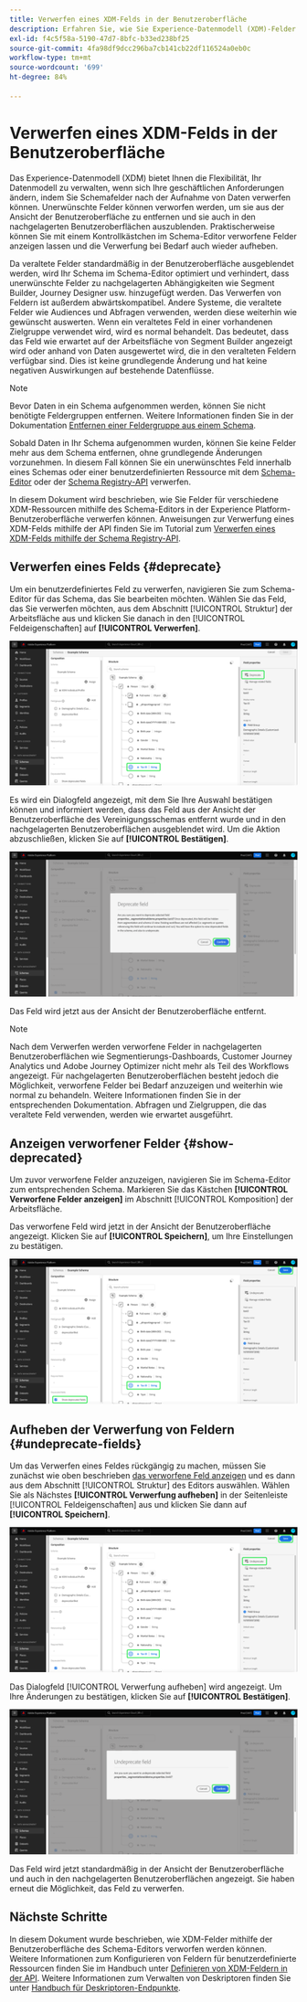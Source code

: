 ```yaml
---
title: Verwerfen eines XDM-Felds in der Benutzeroberfläche
description: Erfahren Sie, wie Sie Experience-Datenmodell (XDM)-Felder mit dem Schema-Editor in Experience Platform verwerfen können.
exl-id: f4c5f58a-5190-47d7-8bfc-b33ed238bf25
source-git-commit: 4fa98df9dcc296ba7cb141cb22df116524a0eb0c
workflow-type: tm+mt
source-wordcount: '699'
ht-degree: 84%

---
```


# Verwerfen eines XDM-Felds in der Benutzeroberfläche

Das Experience-Datenmodell (XDM) bietet Ihnen die Flexibilität, Ihr Datenmodell zu verwalten, wenn sich Ihre geschäftlichen Anforderungen ändern, indem Sie Schemafelder nach der Aufnahme von Daten verwerfen können. Unerwünschte Felder können verworfen werden, um sie aus der Ansicht der Benutzeroberfläche zu entfernen und sie auch in den nachgelagerten Benutzeroberflächen auszublenden. Praktischerweise können Sie mit einem Kontrollkästchen im Schema-Editor verworfene Felder anzeigen lassen und die Verwerfung bei Bedarf auch wieder aufheben.

Da veraltete Felder standardmäßig in der Benutzeroberfläche ausgeblendet werden, wird Ihr Schema im Schema-Editor optimiert und verhindert, dass unerwünschte Felder zu nachgelagerten Abhängigkeiten wie Segment Builder, Journey Designer usw. hinzugefügt werden. Das Verwerfen von Feldern ist außerdem abwärtskompatibel. Andere Systeme, die veraltete Felder wie Audiences und Abfragen verwenden, werden diese weiterhin wie gewünscht auswerten. Wenn ein veraltetes Feld in einer vorhandenen Zielgruppe verwendet wird, wird es normal behandelt. Das bedeutet, dass das Feld wie erwartet auf der Arbeitsfläche von Segment Builder angezeigt wird oder anhand von Daten ausgewertet wird, die in den veralteten Feldern verfügbar sind. Dies ist keine grundlegende Änderung und hat keine negativen Auswirkungen auf bestehende Datenflüsse.

>[!NOTE]
>
>Bevor Daten in ein Schema aufgenommen werden, können Sie nicht benötigte Feldergruppen entfernen. Weitere Informationen finden Sie in der Dokumentation [Entfernen einer Feldergruppe aus einem Schema](../ui/resources/schemas.md#remove-fields).

Sobald Daten in Ihr Schema aufgenommen wurden, können Sie keine Felder mehr aus dem Schema entfernen, ohne grundlegende Änderungen vorzunehmen. In diesem Fall können Sie ein unerwünschtes Feld innerhalb eines Schemas oder einer benutzerdefinierten Ressource mit dem [Schema-Editor](./create-schema-ui.md) oder der [Schema Registry-API](https://developer.adobe.com/experience-platform-apis/references/schema-registry/) verwerfen.

In diesem Dokument wird beschrieben, wie Sie Felder für verschiedene XDM-Ressourcen mithilfe des Schema-Editors in der Experience Platform-Benutzeroberfläche verwerfen können. Anweisungen zur Verwerfung eines XDM-Felds mithilfe der API finden Sie im Tutorial zum [Verwerfen eines XDM-Felds mithilfe der Schema Registry-API](./field-deprecation-api.md).

## Verwerfen eines Felds {#deprecate}

Um ein benutzerdefiniertes Feld zu verwerfen, navigieren Sie zum Schema-Editor für das Schema, das Sie bearbeiten möchten. Wählen Sie das Feld, das Sie verwerfen möchten, aus dem Abschnitt [!UICONTROL Struktur] der Arbeitsfläche aus und klicken Sie danach in den [!UICONTROL Feldeigenschaften] auf **[!UICONTROL Verwerfen]**.

![Der Schema-Editor mit einem ausgewählten Feld und der hervorgehobenen Option „Verwerfen“.](../images/tutorials/field-deprecation/deprecate-single-field.png)

Es wird ein Dialogfeld angezeigt, mit dem Sie Ihre Auswahl bestätigen können und informiert werden, dass das Feld aus der Ansicht der Benutzeroberfläche des Vereinigungsschemas entfernt wurde und in den nachgelagerten Benutzeroberflächen ausgeblendet wird. Um die Aktion abzuschließen, klicken Sie auf **[!UICONTROL Bestätigen]**.

![Das Dialogfeld „Verwerfen“ mit hervorgehobener Option „Bestätigen“.](../images/tutorials/field-deprecation/deprecate-field-dialog.png)

Das Feld wird jetzt aus der Ansicht der Benutzeroberfläche entfernt.

>[!NOTE]
>
>Nach dem Verwerfen werden verworfene Felder in nachgelagerten Benutzeroberflächen wie Segmentierungs-Dashboards, Customer Journey Analytics und Adobe Journey Optimizer nicht mehr als Teil des Workflows angezeigt. Für nachgelagerten Benutzeroberflächen besteht jedoch die Möglichkeit, verworfene Felder bei Bedarf anzuzeigen und weiterhin wie normal zu behandeln. Weitere Informationen finden Sie in der entsprechenden Dokumentation. Abfragen und Zielgruppen, die das veraltete Feld verwenden, werden wie erwartet ausgeführt.

## Anzeigen verworfener Felder {#show-deprecated}

Um zuvor verworfene Felder anzuzeigen, navigieren Sie im Schema-Editor zum entsprechenden Schema. Markieren Sie das Kästchen **[!UICONTROL Verworfene Felder anzeigen]** im Abschnitt [!UICONTROL Komposition] der Arbeitsfläche.

Das verworfene Feld wird jetzt in der Ansicht der Benutzeroberfläche angezeigt. Klicken Sie auf **[!UICONTROL Speichern]**, um Ihre Einstellungen zu bestätigen.

![Der Schema-Editor mit einem ausgewählten Feld und den hervorgehobenen Optionen „Verworfene Felder anzeigen“ und „Speichern“.](../images/tutorials/field-deprecation/show-deprecated-fields.png)

## Aufheben der Verwerfung von Feldern {#undeprecate-fields}

Um das Verwerfen eines Feldes rückgängig zu machen, müssen Sie zunächst wie oben beschrieben [das verworfene Feld anzeigen](#show-deprecated) und es dann aus dem Abschnitt [!UICONTROL Struktur] des Editors auswählen. Wählen Sie als Nächstes **[!UICONTROL Verwerfung aufheben]** in der Seitenleiste [!UICONTROL Feldeigenschaften] aus und klicken Sie dann auf **[!UICONTROL Speichern]**.

![Der Schema-Editor mit dem verworfenen Feld und den hervorgehobenen Optionen „Verwerfung aufheben“ und „Speichern“.](../images/tutorials/field-deprecation/undeprecate-single-field.png)

Das Dialogfeld [!UICONTROL Verwerfung aufheben] wird angezeigt. Um Ihre Änderungen zu bestätigen, klicken Sie auf **[!UICONTROL Bestätigen]**.

![Das Dialogfeld [!UICONTROL Verwerfung aufheben] mit hervorgehobener Option „Bestätigen“.](../images/tutorials/field-deprecation/undeprecate-field-dialog.png)

Das Feld wird jetzt standardmäßig in der Ansicht der Benutzeroberfläche und auch in den nachgelagerten Benutzeroberflächen angezeigt. Sie haben erneut die Möglichkeit, das Feld zu verwerfen.

## Nächste Schritte

In diesem Dokument wurde beschrieben, wie XDM-Felder mithilfe der Benutzeroberfläche des Schema-Editors verworfen werden können. Weitere Informationen zum Konfigurieren von Feldern für benutzerdefinierte Ressourcen finden Sie im Handbuch unter [Definieren von XDM-Feldern in der API](./custom-fields-api.md). Weitere Informationen zum Verwalten von Deskriptoren finden Sie unter [Handbuch für Deskriptoren-Endpunkte](../api/descriptors.md).
